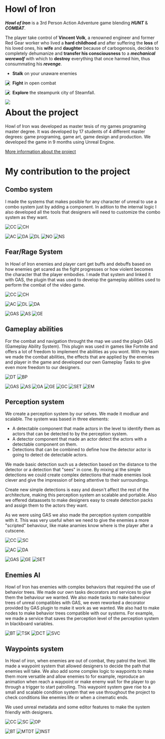 # Howl of Iron


***Howl of Iron*** is a 3rd Person Action Adventure game blending ***HUNT*** & ***COMBAT***. 

The player take control of **Vincent Volk**, a renowned engineer and former Red Gear worker who lived a **hard childhood** and after suffering the **loss** of his loved ones, his **wife** and **daughter** because of carbogenosis, decides to completely dehumanize and **transfer his consciousness** to a ***mechanical werewolf*** with which to **destroy** everything that once harmed him, thus consummating his ***revenge***.

- **Stalk** on your unaware enemies

<img src = "https://user-images.githubusercontent.com/13780925/199088126-d82062e2-f3a0-420a-8826-d96e44cf60b7.png" style="float:left">

- **Fight** in open combat 

<img src = "https://user-images.githubusercontent.com/13780925/199086063-04bbdf0b-829f-4577-a918-ef4133f96586.png" style="float:left">

- **Explore** the steampunk city of Steamfall.

<img src = "https://user-images.githubusercontent.com/13780925/199087715-ce43d640-6369-49f6-8a14-4b53f52f3c31.png" style="float:left">

# About the project
Howl of Iron was developed as master tesis of my games programing master degree. It was developed by 17 students of 4 different master degrees: game programing, game art, game design and production. We developed the game in 9 months using Unreal Engine.

<a href="https://16-gears.itch.io/howl-of-iron">More information about the project</a>

# My contribution to the project

## Combo system
I made the systems that makes posible for any character of unreal to use a combo system just by adding a component. In adition to the internal logic I also developed all the tools that designers will need to customize the combo system as they want.

![CC](https://img.shields.io/badge/Clean_Code-57FF70?style=for-the-badge&logo=c&logoColor=black&labelColor=D8D8D8)
![CH](https://img.shields.io/badge/Queue-57FF70?style=for-the-badge&logo=c&logoColor=black&labelColor=D8D8D8)

![AC](https://img.shields.io/badge/Actor_Component-62B5FF?style=for-the-badge&logo=unrealengine&logoColor=black&labelColor=D8D8D8)
![DA](https://img.shields.io/badge/DataAsset-62B5FF?style=for-the-badge&logo=unrealengine&logoColor=black&labelColor=D8D8D8)
![DL](https://img.shields.io/badge/Delegates-62B5FF?style=for-the-badge&logo=unrealengine&logoColor=black&labelColor=D8D8D8)
![NO](https://img.shields.io/badge/Anim_Notify-62B5FF?style=for-the-badge&logo=unrealengine&logoColor=black&labelColor=D8D8D8)
![NS](https://img.shields.io/badge/Notify_State-62B5FF?style=for-the-badge&logo=unrealengine&logoColor=black&labelColor=D8D8D8)

## Fear/Rage System
In Howl of Iron enemies and player cant get buffs and debuffs based on how enemies get scared as the fight progresses or how violent becomes the character that the player embodies. I made that system and linked it with GAS, the plugin that was used to develop the gameplay abilities used to perform the combat of the video game.

![CC](https://img.shields.io/badge/Clean_Code-57FF70?style=for-the-badge&logo=c&logoColor=black&labelColor=D8D8D8)
![CH](https://img.shields.io/badge/Charged_Heap-57FF70?style=for-the-badge&logo=c&logoColor=black&labelColor=D8D8D8)

![AC](https://img.shields.io/badge/Actor_Component-62B5FF?style=for-the-badge&logo=unrealengine&logoColor=black&labelColor=D8D8D8)
![DL](https://img.shields.io/badge/Delegates-62B5FF?style=for-the-badge&logo=unrealengine&logoColor=black&labelColor=D8D8D8)
![DA](https://img.shields.io/badge/DataAsset-62B5FF?style=for-the-badge&logo=unrealengine&logoColor=black&labelColor=D8D8D8)

![GAS](https://img.shields.io/badge/GAS-FFB1A9?style=for-the-badge&logo=unrealengine&logoColor=black&labelColor=D8D8D8)
![AS](https://img.shields.io/badge/Ability_System_Component-FFB1A9?style=for-the-badge&logo=unrealengine&logoColor=black&labelColor=D8D8D8)
![GE](https://img.shields.io/badge/Gameplay_Effect-FFB1A9?style=for-the-badge&logo=unrealengine&logoColor=black&labelColor=D8D8D8)


## Gameplay abilities
For the combat and navigation throught the map we used the plagin GAS (Gameplay Ability System). This plugin was used in games like Fortnite and offers a lot of freedom to implement the abilities as you wont. With my team we made the combat abilities, the effects that are applied by the enemies and player in the game and developed our own Gameplay Tasks to give even more freedom to our designers.

![DT](https://img.shields.io/badge/DataTable-62B5FF?style=for-the-badge&logo=unrealengine&logoColor=black&labelColor=D8D8D8)
![BP](https://img.shields.io/badge/Blueprints-62B5FF?style=for-the-badge&logo=unrealengine&logoColor=black&labelColor=D8D8D8)

![GAS](https://img.shields.io/badge/GAS-FFB1A9?style=for-the-badge&logo=unrealengine&logoColor=black&labelColor=D8D8D8)
![AS](https://img.shields.io/badge/Ability_System_Component-FFB1A9?style=for-the-badge&logo=unrealengine&logoColor=black&labelColor=D8D8D8)
![GA](https://img.shields.io/badge/Gameplay_Ability-FFB1A9?style=for-the-badge&logo=unrealengine&logoColor=black&labelColor=D8D8D8)
![GE](https://img.shields.io/badge/Gameplay_Effect-FFB1A9?style=for-the-badge&logo=unrealengine&logoColor=black&labelColor=D8D8D8)
![GC](https://img.shields.io/badge/Gameplay_Cue-FFB1A9?style=for-the-badge&logo=unrealengine&logoColor=black&labelColor=D8D8D8)
![SET](https://img.shields.io/badge/Attribute_Set-FFB1A9?style=for-the-badge&logo=unrealengine&logoColor=black&labelColor=D8D8D8)
![EM](https://img.shields.io/badge/Execution_Calculation-FFB1A9?style=for-the-badge&logo=unrealengine&logoColor=black&labelColor=D8D8D8)

## Perception system

We create a perception system by our selves. We made it modluar and scalable. The system was based in three elements: 
- A detectable component that made actors in the level to identify them as actors that can be detected to by the perception system.
- A detector component that made an actor detect the actors with a detectable component on them.
- Detections that can be combined to define how the detector actor is going to detect de detectable actors.

We made basic detection such us a detection based on the distance to the detector or a detection that "sees" in cone. By mixing al the simple detections we could create complex detections that made enemies look clever and give the impression of being attentive to their surroundings.

Create new simple detections is easy and doesn't affect the rest of the architecture, making this perception system an scalable and portable.
Also we offered dataassets to make designers easy to create detection packs and assign them to the actors they want.

As we were using GAS we also made the perception system compatible with it. This was very useful when we need to give the enemies a more "scripted" behaviour, like make anamies know where is the player after a cutscene.

![CC](https://img.shields.io/badge/Clean_Code-57FF70?style=for-the-badge&logo=c&logoColor=black&labelColor=D8D8D8)
![SC](https://img.shields.io/badge/Scalable_Code-57FF70?style=for-the-badge&logo=c&logoColor=black&labelColor=D8D8D8)

![AC](https://img.shields.io/badge/Actor_Component-62B5FF?style=for-the-badge&logo=unrealengine&logoColor=black&labelColor=D8D8D8)
![DA](https://img.shields.io/badge/DataAsset-62B5FF?style=for-the-badge&logo=unrealengine&logoColor=black&labelColor=D8D8D8)

![GAS](https://img.shields.io/badge/GAS-FFB1A9?style=for-the-badge&logo=unrealengine&logoColor=black&labelColor=D8D8D8)
![GE](https://img.shields.io/badge/Gameplay_Effect-FFB1A9?style=for-the-badge&logo=unrealengine&logoColor=black&labelColor=D8D8D8)
![SET](https://img.shields.io/badge/Attribute_Set-FFB1A9?style=for-the-badge&logo=unrealengine&logoColor=black&labelColor=D8D8D8)

## Enemies AI

Howl of Iron has enemies with complex behaviors that required the use of behavior trees. We made our own tasks decorators and services to give them the behaviour we wanted. We also made tasks to make baheviour trees of unreal compatibles with GAS, we even reworked a decorator provided by GAS plugin to make it work as we wanted. We also had to make nodes to make behavior trees compatible with our systems. For example, we made a service that saves the perception level of the perception system in blackboard variables.

![BT](https://img.shields.io/badge/Behaviour_Tree-62B5FF?style=for-the-badge&logo=unrealengine&logoColor=black&labelColor=D8D8D8)
![TSK](https://img.shields.io/badge/Task_Node-62B5FF?style=for-the-badge&logo=unrealengine&logoColor=black&labelColor=D8D8D8)
![DCT](https://img.shields.io/badge/Decorator_Node-62B5FF?style=for-the-badge&logo=unrealengine&logoColor=black&labelColor=D8D8D8)
![SVC](https://img.shields.io/badge/Service_Node-62B5FF?style=for-the-badge&logo=unrealengine&logoColor=black&labelColor=D8D8D8)

## Waypoints system

In Howl of iron, when enemies are out of combat, they patrol the level. We made a waypoint system that allowed designers to decide the path that enemies will take. We also add some complex logic to waypoints to make them more versatile and allow enemies to for example, reproduce an animation when reach a waypoint or make enemy wait for the player to go through a trigger to start patrolling. This waypoint system gave rise to a small and scalable condition system that we use throughout the project to check conditions like enemies life or when a cinematic ends.

We used unreal metadata and some editor features to make the system friendly with designers.


![CC](https://img.shields.io/badge/Clean_Code-57FF70?style=for-the-badge&logo=c&logoColor=black&labelColor=D8D8D8)
![SC](https://img.shields.io/badge/Scalable_Code-57FF70?style=for-the-badge&logo=c&logoColor=black&labelColor=D8D8D8)
![OP](https://img.shields.io/badge/Optimal_Algorithms-57FF70?style=for-the-badge&logo=c&logoColor=black&labelColor=D8D8D8)

![BT](https://img.shields.io/badge/Behaviour_Tree-62B5FF?style=for-the-badge&logo=unrealengine&logoColor=black&labelColor=D8D8D8)
![MTDT](https://img.shields.io/badge/Metadata-62B5FF?style=for-the-badge&logo=unrealengine&logoColor=black&labelColor=D8D8D8)
![INST](https://img.shields.io/badge/Instanced_Objects-62B5FF?style=for-the-badge&logo=unrealengine&logoColor=black&labelColor=D8D8D8)
